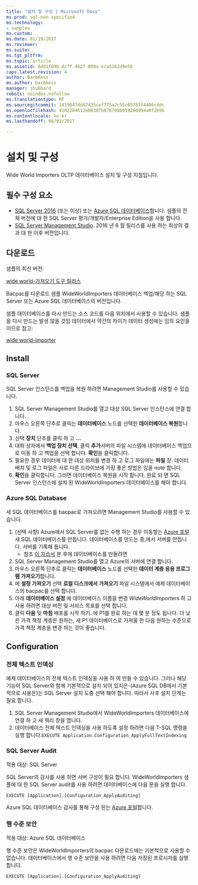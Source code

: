 ```yaml
---
title: "설치 및 구성 | Microsoft Docs"
ms.prod: sql-non-specified
ms.technology:
- samples
ms.custom: 
ms.date: 01/19/2017
ms.reviewer: 
ms.suite: 
ms.tgt_pltfrm: 
ms.topic: article
ms.assetid: 6dd1f09b-dcff-4627-899a-eca5162d9e5b
caps.latest.revision: 4
author: BarbKess
ms.author: barbkess
manager: jhubbard
robots: noindex,nofollow
ms.translationtype: MT
ms.sourcegitcommit: 1419847dd47435cef775a2c55c0578ff4406cddc
ms.openlocfilehash: 4102284612e0838fb876708b959266994a0f2b96
ms.contentlocale: ko-kr
ms.lasthandoff: 08/02/2017

---
```

# <a name="installation-and-configuration"></a>설치 및 구성
Wide World Importers OLTP 데이터베이스 설치 및 구성 지침입니다.

## <a name="prerequisites"></a>필수 구성 요소

- [SQL Server 2016](https://www.microsoft.com/en-us/evalcenter/evaluate-sql-server-2016) (또는 이상) 또는 [Azure SQL 데이터베이스](https://azure.microsoft.com/services/sql-database/)합니다. 샘플의 전체 버전에 대 한 SQL Server 평가/개발자/Enterprise Edition을 사용 합니다.
- [SQL Server Management Studio](https://msdn.microsoft.com/library/mt238290.aspx). 2016 년 6 월 릴리스를 사용 하는 최상의 결과 대 한 이후 버전입니다.

## <a name="download"></a>다운로드

샘플의 최신 버전:

[wide world-가져오기 도구 릴리스](http://go.microsoft.com/fwlink/?LinkID=800630)

Bacpac를 다운로드 샘플 WideWorldImporters 데이터베이스 백업/해당 하는 SQL Server 또는 Azure SQL 데이터베이스의 버전입니다.

샘플 데이터베이스를 다시 만드는 소스 코드를 다음 위치에서 사용할 수 있습니다. 샘플을 다시 만드는 발생 않을 것임 데이터에서 약간의 차이가 데이터 생성에는 임의 요인을 이므로 참고:

[wide world-importer](https://github.com/Microsoft/sql-server-samples/tree/master/samples/databases/wide-world-importers/wwi-database-scripts)

## <a name="install"></a>Install


### <a name="sql-server"></a>SQL Server

SQL Server 인스턴스를 백업을 복원 하려면 Management Studio를 사용할 수 있습니다.

1. SQL Server Management Studio를 열고 대상 SQL Server 인스턴스에 연결 합니다.
2. 마우스 오른쪽 단추로 클릭는 **데이터베이스** 노드를 선택한 **데이터베이스 복원**합니다.
3. 선택 **장치** 단추를 클릭 하 고 **...**
4. 대화 상자에서 **백업 장치 선택**, 클릭 **추가**서버의 파일 시스템에 데이터베이스 백업으로 이동 하 고 백업을 선택 합니다. **확인**을 클릭합니다.
5. 필요한 경우 데이터에 대 한 대상 위치를 변경 하 고 로그 파일에는 **파일** 창. 데이터 배치 및 로그 파일은 서로 다른 드라이브에 가장 좋은 방법은 임을 note 합니다.
6. **확인**을 클릭합니다. 그러면 데이터베이스 복원을 시작 합니다. 완료 되 면 SQL Server 인스턴스에 설치 된 WideWorldImporters 데이터베이스를 해야 합니다.

### <a name="azure-sql-database"></a>Azure SQL Database

새 SQL 데이터베이스를 bacpac로 가져오려면 Management Studio를 사용할 수 있습니다.

1. (선택 사항) Azure에서 SQL Server를 없는 수행 하는 경우 이동할는 [Azure 포털](https://portal.azure.com/) 새 SQL 데이터베이스를 만듭니다. 데이터베이스를 만드는 중,에서 서버를 만듭니다. 서버를 기록해 둡니다.
   - 참조 [이 자습서](https://azure.microsoft.com/documentation/articles/sql-database-get-started/) 분 후에 데이터베이스를 만들려면
2. SQL Server Management Studio를 열고 Azure의 서버에 연결 합니다.
3. 마우스 오른쪽 단추로 클릭는 **데이터베이스** 노드를 선택한 **데이터 계층 응용 프로그램 가져오기**합니다.
4. 에 **설정 가져오기** 선택 **로컬 디스크에서 가져오기** 파일 시스템에서 예제 데이터베이스의 bacpac를 선택 합니다.
5. 아래 **데이터베이스 설정** 에 데이터베이스 이름을 변경 *WideWorldImporters* 하 고 사용 하려면 대상 버전 및 서비스 목표를 선택 합니다.
6. 클릭 **다음** 및 **마침** 배포를 시작 하기. 에 P1를 완료 하는 데 몇 분 정도 됩니다. 더 낮은 가격 책정 계층은 원하는, 새 P1 데이터베이스로 가져올 한 다음 원하는 수준으로 가격 책정 계층을 변경 하는 것이 좋습니다.

## <a name="configuration"></a>Configuration

### <a name="full-text-indexing"></a>전체 텍스트 인덱싱

예제 데이터베이스의 전체 텍스트 인덱싱을 사용 하 여 만들 수 있습니다. 그러나 해당 기능이 SQL Server와 함께 기본적으로 설치 되어 있지은-(Azure SQL DB에서 기본적으로 사용은)는 SQL Server 설치 도중 선택 해야 합니다. 따라서 사후 설치 단계는 필요 합니다.

1. SQL Server Management Studio에서 WideWorldImporters 데이터베이스에 연결 하 고 새 쿼리 창을 엽니다.
2. 데이터베이스 전체 텍스트 인덱싱을 사용 하도록 설정 하려면 다음 T-SQL 명령을 실행 합니다.`EXECUTE Application.Configuration_ApplyFullTextIndexing`


### <a name="sql-server-audit"></a>SQL Server Audit

적용 대상: SQL Server

SQL Server의 감사를 사용 하면 서버 구성이 필요 합니다. WideWorldImporters 샘플에 대 한 SQL Server audit를 사용 하려면 데이터베이스에 다음 문을 실행 합니다.

    EXECUTE [Application].[Configuration_ApplyAuditing]

Azure SQL 데이터베이스 감사를 통해 구성 된는 [Azure 포털](https://portal.azure.com/)합니다.

### <a name="row-level-security"></a>행 수준 보안

적용 대상: Azure SQL 데이터베이스

행 수준 보안은 WideWorldImporters의 bacpac 다운로드에는 기본적으로 사용할 수 없습니다. 데이터베이스에서 행 수준 보안을 사용 하려면 다음 저장된 프로시저를 실행 합니다.

    EXECUTE [Application].[Configuration_ApplyAuditing]


